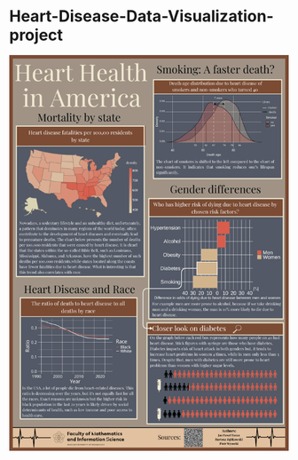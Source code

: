 # Heart-Disease-Data-Visualization-project
![Plakat](https://github.com/Pablo1337PL/Heart-Disease-Data-Visualization-project/blob/main/TWD-Heart-Disease-Plakat.png?raw=true)
